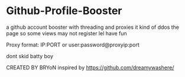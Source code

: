 # Github-Profile-Booster
a github account booster with threading and proxies
it kind of ddos the page so some views may not register lel have fun

Proxy format: IP:PORT or user:password@proxyip:port

dont skid batty boy

CREATED BY BRYoN
inspired by https://github.com/dreamywashere/
